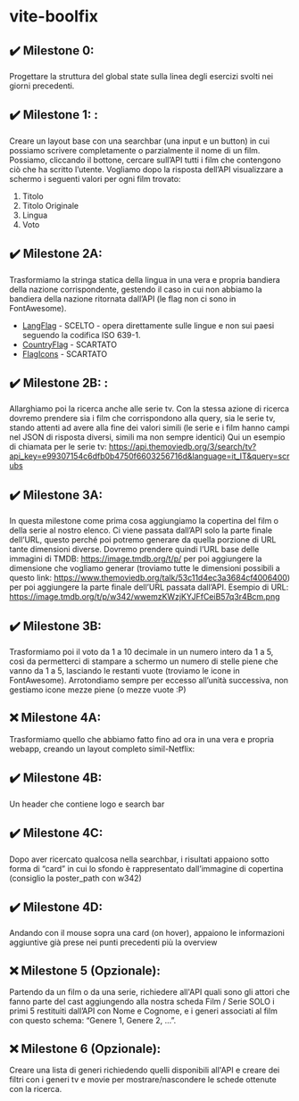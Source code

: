 # vite-boolfix

## :heavy_check_mark: Milestone 0:

Progettare la struttura del global state sulla linea degli esercizi svolti nei giorni precedenti.

## :heavy_check_mark: Milestone 1: :

Creare un layout base con una searchbar (una input e un button) in cui possiamo scrivere completamente o parzialmente il nome di un film.
Possiamo, cliccando il bottone, cercare sull’API tutti i film che contengono ciò che ha scritto l’utente.
Vogliamo dopo la risposta dell’API visualizzare a schermo i seguenti valori per ogni
film trovato:

1. Titolo
2. Titolo Originale
3. Lingua
4. Voto

## :heavy_check_mark: Milestone 2A:

Trasformiamo la stringa statica della lingua in una vera e propria bandiera della nazione corrispondente, gestendo il caso in cui non abbiamo la bandiera della nazione ritornata dall’API (le flag non ci sono in FontAwesome).

- [LangFlag](https://www.npmjs.com/package/vue-lang-code-flags) - SCELTO - opera direttamente sulle lingue e non sui paesi seguendo la codifica ISO 639-1.
- [CountryFlag](https://github.com/ubaldop/vue-country-flag) - SCARTATO
- [FlagIcons](https://www.vuescript.com/260-flag-icons/) - SCARTATO

## :heavy_check_mark: Milestone 2B: :

Allarghiamo poi la ricerca anche alle serie tv. Con la stessa azione di ricerca dovremo prendere sia i film che corrispondono alla query, sia le serie tv, stando attenti ad avere alla fine dei valori simili (le serie e i film hanno campi nel JSON di risposta diversi, simili ma non sempre identici) Qui un esempio di chiamata per le serie tv:
https://api.themoviedb.org/3/search/tv?api_key=e99307154c6dfb0b4750f6603256716d&language=it_IT&query=scrubs

## :heavy_check_mark: Milestone 3A:

In questa milestone come prima cosa aggiungiamo la copertina del film o della serie al nostro elenco. Ci viene passata dall’API solo la parte finale dell’URL, questo perché poi potremo generare da quella porzione di URL tante dimensioni diverse. Dovremo prendere quindi l’URL base delle immagini di TMDB: https://image.tmdb.org/t/p/ per poi aggiungere la dimensione che vogliamo generar (troviamo tutte le dimensioni possibili a questo link: https://www.themoviedb.org/talk/53c11d4ec3a3684cf4006400) per poi aggiungere la parte finale dell’URL passata dall’API.
Esempio di URL: https://image.tmdb.org/t/p/w342/wwemzKWzjKYJFfCeiB57q3r4Bcm.png

## :heavy_check_mark: Milestone 3B:

Trasformiamo poi il voto da 1 a 10 decimale in un numero intero da 1 a 5, così da permetterci di stampare a schermo un numero di stelle piene che vanno da 1 a 5, lasciando le restanti vuote (troviamo le icone in FontAwesome). Arrotondiamo sempre per eccesso all’unità successiva, non gestiamo icone mezze piene (o mezze vuote :P)

## :x: Milestone 4A:

Trasformiamo quello che abbiamo fatto fino ad ora in una vera e propria webapp, creando un layout completo simil-Netflix:

## :heavy_check_mark: Milestone 4B:

Un header che contiene logo e search bar

## :heavy_check_mark: Milestone 4C:

Dopo aver ricercato qualcosa nella searchbar, i risultati appaiono sotto forma di “card” in cui lo sfondo è rappresentato dall’immagine di copertina (consiglio la poster_path con w342)

## :heavy_check_mark: Milestone 4D:

Andando con il mouse sopra una card (on hover), appaiono le informazioni aggiuntive già prese nei punti precedenti più la overview

## :x: Milestone 5 (Opzionale):

Partendo da un film o da una serie, richiedere all'API quali sono gli attori che fanno parte del cast aggiungendo alla nostra scheda Film / Serie SOLO i primi 5 restituiti dall’API con Nome e Cognome, e i generi associati al film con questo schema: “Genere 1, Genere 2, …”.

## :x: Milestone 6 (Opzionale):

Creare una lista di generi richiedendo quelli disponibili all'API e creare dei filtri con i generi tv e movie per mostrare/nascondere le schede ottenute con la ricerca.
